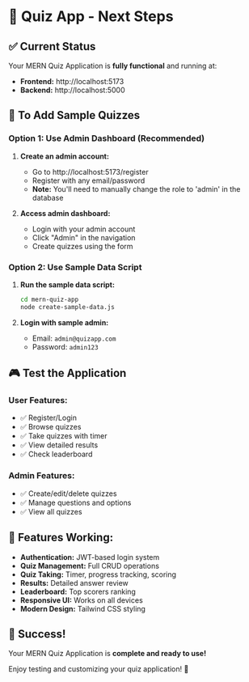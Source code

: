 # 🎯 Quiz App - Next Steps

## ✅ Current Status
Your MERN Quiz Application is **fully functional** and running at:
- **Frontend:** http://localhost:5173
- **Backend:** http://localhost:5000

## 🚀 To Add Sample Quizzes

### Option 1: Use Admin Dashboard (Recommended)
1. **Create an admin account:**
   - Go to http://localhost:5173/register
   - Register with any email/password
   - **Note:** You'll need to manually change the role to 'admin' in the database

2. **Access admin dashboard:**
   - Login with your admin account
   - Click "Admin" in the navigation
   - Create quizzes using the form

### Option 2: Use Sample Data Script
1. **Run the sample data script:**
   ```bash
   cd mern-quiz-app
   node create-sample-data.js
   ```

2. **Login with sample admin:**
   - Email: `admin@quizapp.com`
   - Password: `admin123`

## 🎮 Test the Application

### User Features:
- ✅ Register/Login
- ✅ Browse quizzes
- ✅ Take quizzes with timer
- ✅ View detailed results
- ✅ Check leaderboard

### Admin Features:
- ✅ Create/edit/delete quizzes
- ✅ Manage questions and options
- ✅ View all quizzes

## 📱 Features Working:
- **Authentication:** JWT-based login system
- **Quiz Management:** Full CRUD operations
- **Quiz Taking:** Timer, progress tracking, scoring
- **Results:** Detailed answer review
- **Leaderboard:** Top scorers ranking
- **Responsive UI:** Works on all devices
- **Modern Design:** Tailwind CSS styling

## 🎊 Success!
Your MERN Quiz Application is **complete and ready to use!**

Enjoy testing and customizing your quiz application! 🚀
